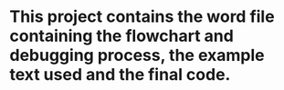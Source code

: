 # This project contains the word file containing the flowchart and debugging process, the example text used and the final code.
